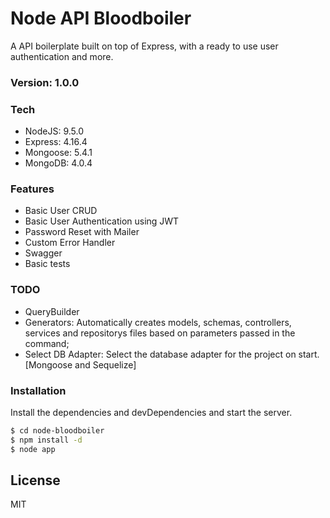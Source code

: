 # Node API Bloodboiler

A API boilerplate built on top of Express, with a ready to use user authentication and more.

### Version: 1.0.0
### Tech
  - NodeJS: 9.5.0
  - Express: 4.16.4
  - Mongoose: 5.4.1
  - MongoDB: 4.0.4

### Features

  - Basic User CRUD
  - Basic User Authentication using JWT
  - Password Reset with Mailer
  - Custom Error Handler
  - Swagger
  - Basic tests

### TODO

  - QueryBuilder
  - Generators: Automatically creates models, schemas, controllers, services and repositorys files based on parameters passed in the command;
  - Select DB Adapter: Select the database adapter for the project on start. [Mongoose and Sequelize]

### Installation

Install the dependencies and devDependencies and start the server.

```sh
$ cd node-bloodboiler
$ npm install -d
$ node app
```

License
----

MIT

